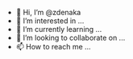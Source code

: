 - 👋 Hi, I’m @zdenaka
- 👀 I’m interested in ...
- 🌱 I’m currently learning ...
- 💞️ I’m looking to collaborate on ...
- 📫 How to reach me ...

<!---
zdenaka/zdenaka is a ✨ special ✨ repository because its `README.md` (this file) appears on your GitHub profile.
You can click the Preview link to take a look at your changes.
--->
